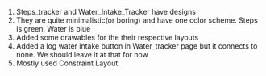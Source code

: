 1. Steps_tracker and Water_Intake_Tracker have designs
2. They are quite minimalistic(or boring) and have one color scheme. Steps is green, Water is blue
3. Added some drawables for the their respective layouts
4. Added a log water intake button in Water_tracker page but it connects to none. We should leave it at that for now
5. Mostly used Constraint Layout
